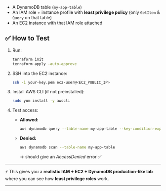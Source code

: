 
* A DynamoDB table (`my-app-table`)
* An IAM role + instance profile with **least privilege policy** (only `GetItem` & `Query` on that table)
* An EC2 instance with that IAM role attached

## ✅ How to Test

1. Run:

   ```bash
   terraform init
   terraform apply -auto-approve
   ```

2. SSH into the EC2 instance:

   ```bash
   ssh -i your-key.pem ec2-user@<EC2_PUBLIC_IP>
   ```

3. Install AWS CLI (if not preinstalled):

   ```bash
   sudo yum install -y awscli
   ```

4. Test access:

   * **Allowed:**

     ```bash
     aws dynamodb query --table-name my-app-table --key-condition-expression "id = :v1" --expression-attribute-values '{":v1":{"S":"123"}}'
     ```
   * **Denied:**

     ```bash
     aws dynamodb scan --table-name my-app-table
     ```

     → should give an *AccessDenied* error ✅

---

⚡ This gives you a **realistic IAM + EC2 + DynamoDB production-like lab** where you can see how **least privilege roles** work.

---


